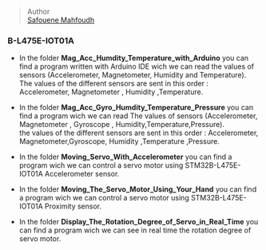 
> Author   
> [Safouene Mahfoudh](https://github.com/Safouene-Mahfoudh)








### B-L475E-IOT01A   
* In the folder **Mag_Acc_Humdity_Temperature_with_Arduino** you can find a program written with Arduino IDE wich we can read the values of sensors (Accelerometer, Magnetometer, Humidity and Temperature).        
The values of the different sensors are sent in this order :  Accelerometer, Magnetometer , Humidity ,Temperature.    


* In the folder **Mag_Acc_Gyro_Humdity_Temperature_Pressure** you can find a program wich we can read The values of sensors (Accelerometer, Magnetometer , Gyroscope , Humidity,Temperature,Pressure).  
the values of the different sensors are sent in this order :  Accelerometer, Magnetometer,Gyroscope, Humidity ,Temperature ,Pressure.  

* In the folder **Moving_Servo_With_Accelerometer** you can find a program wich we can control a servo motor using STM32B-L475E-IOT01A Accelerometer sensor.  

* In the folder **Moving_The_Servo_Motor_Using_Your_Hand** you can find a program wich we can control a servo motor using STM32B-L475E-IOT01A Proximity sensor.  

* In the folder **Display_The_Rotation_Degree_of_Servo_in_Real_Time** you can find a program wich we can see in real time the rotation degree of servo motor.  
  



